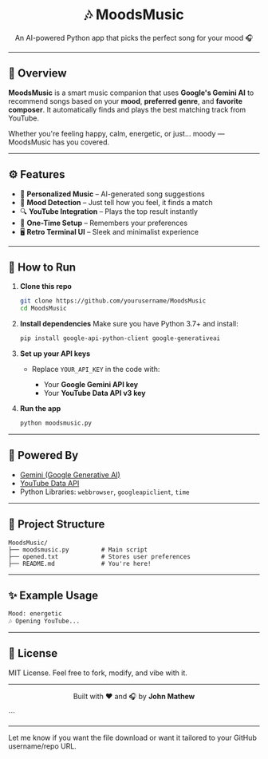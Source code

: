 
<h1 align="center">🎶 MoodsMusic</h1>
<p align="center">An AI-powered Python app that picks the perfect song for your mood 🎧</p>

---

## 🌟 Overview

**MoodsMusic** is a smart music companion that uses **Google's Gemini AI** to recommend songs based on your **mood**, **preferred genre**, and **favorite composer**. It automatically finds and plays the best matching track from YouTube.

Whether you're feeling happy, calm, energetic, or just... moody — MoodsMusic has you covered.

---

## ⚙️ Features

- 🎵 **Personalized Music** – AI-generated song suggestions
- 🎯 **Mood Detection** – Just tell how you feel, it finds a match
- 🔍 **YouTube Integration** – Plays the top result instantly
- 💾 **One-Time Setup** – Remembers your preferences
- 🖥️ **Retro Terminal UI** – Sleek and minimalist experience

---

## 🚀 How to Run

1. **Clone this repo**  
   ```bash
   git clone https://github.com/yourusername/MoodsMusic
   cd MoodsMusic
   ```

2. **Install dependencies**
   Make sure you have Python 3.7+ and install:

   ```bash
   pip install google-api-python-client google-generativeai
   ```

3. **Set up your API keys**

   * Replace `YOUR_API_KEY` in the code with:

     * Your **Google Gemini API key**
     * Your **YouTube Data API v3 key**

4. **Run the app**

   ```bash
   python moodsmusic.py
   ```

---

## 🧠 Powered By

* [Gemini (Google Generative AI)](https://ai.google.dev)
* [YouTube Data API](https://developers.google.com/youtube/v3)
* Python Libraries: `webbrowser`, `googleapiclient`, `time`

---

## 📁 Project Structure

```
MoodsMusic/
├── moodsmusic.py         # Main script
├── opened.txt            # Stores user preferences
├── README.md             # You're here!
```

---

## ✨ Example Usage

```bash
Mood: energetic
🎶 Opening YouTube...
```

---

## 📜 License

MIT License. Feel free to fork, modify, and vibe with it.

---

<p align="center">
  Built with ❤️ and 🎧 by <b>John Mathew</b>
</p>
```

---

Let me know if you want the file download or want it tailored to your GitHub username/repo URL.
